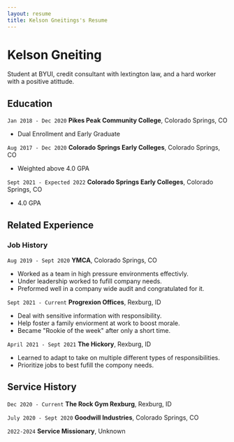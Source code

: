 ```yaml
---
layout: resume
title: Kelson Gneitings's Resume
---
```

# Kelson Gneiting
Student at BYUI, credit consultant with lextington law, and a hard worker with a positive atittude. 

## Education

`Jan 2018 - Dec 2020`
__Pikes Peak Community College__, Colorado Springs, CO

- Dual Enrollment and Early Graduate

`Aug 2017 - Dec 2020`
__Colorado Springs Early Colleges__, Colorado Springs, CO

- Weighted above 4.0 GPA

`Sept 2021 - Expected 2022`
__Colorado Springs Early Colleges__, Colorado Springs, CO

- 4.0 GPA

## Related Experience

### Job History

`Aug 2019 - Sept 2020`
__YMCA__, Colorado Springs, CO

- Worked as a team in high pressure environments effectivly. 
- Under leadership worked to fufill company needs.
- Preformed well in a company wide audit and congratulated for it.

`Sept 2021 - Current`
__Progrexion Offices__, Rexburg, ID

- Deal with sensitive information with responsibility. 
- Help foster a family enviorment at work to boost morale.
- Became "Rookie of the week" after only a short time.

`April 2021 - Sept 2021`
__The Hickory__, Rexburg, ID

- Learned to adapt to take on multiple different types of responsibilities. 
- Prioritize jobs to best fufill the compony needs.

## Service History

`Dec 2020 - Current`
__The Rock Gym Rexburg__, Rexburg, ID

`July 2020 - Sept 2020`
__Goodwill Industries__, Colorado Springs, CO

`2022-2024`
__Service Missionary__, Unknown


<!-- ### Footer

Last updated: December 2021 -->

